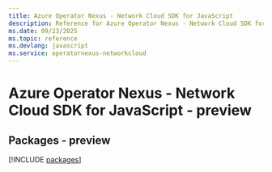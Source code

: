 ```yaml
---
title: Azure Operator Nexus - Network Cloud SDK for JavaScript
description: Reference for Azure Operator Nexus - Network Cloud SDK for JavaScript
ms.date: 09/23/2025
ms.topic: reference
ms.devlang: javascript
ms.service: operatornexus-networkcloud
---
```

# Azure Operator Nexus - Network Cloud SDK for JavaScript - preview
## Packages - preview
[!INCLUDE [packages](operator-nexus---network-cloud-index.md)]